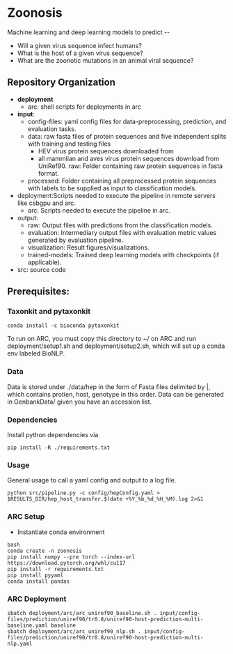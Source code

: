 # Zoonosis

Machine learning and deep learning models to predict -- 
- Will a given virus sequence infect humans?
- What is the host of a given virus sequence?
- What are the zoonotic mutations in an animal viral sequence?

## Repository Organization
- **deployment**
  - arc: shell scripts for deployments in arc
- **input**: 
    - config-files: yaml config files for data-preprocessing, prediction, and evaluation tasks.
    - data: raw fasta files of protein sequences and five independent splits with training and testing files
      - HEV virus protein sequences downloaded from
      - all mammlian and aves virus protein sequences download from UniRef90.
  raw: Folder containing raw protein sequences in fasta format. 
    - processed: Folder containing all preprocessed protein sequences with labels to be supplied as input to classification models.
- deployment:Scripts needed to execute the pipeline in remote servers like csbgpu and arc. 
    - arc: Scripts needed to execute the pipeline in arc.
- output: 
    - raw: Output files with predictions from the classification models.
    - evaluation: Intermediary output files with evaluation metric values generated by evaluation pipeline.
    - visualization: Result figures/visualizations.
    - trained-models: Trained deep learning models with checkpoints (if applicable).
- src: source code


## Prerequisites:
### Taxonkit and pytaxonkit

```shell
conda install -c bioconda pytaxonkit
```
To run on ARC, you must copy this directory to ~/ on ARC and run deployment/setup1.sh and deployment/setup2.sh, which will set up a conda env labeled BioNLP.

### Data
Data is stored under ./data/hep in the form of Fasta files delimited by |, which contains protien, host, genotype in this order.
Data can be generated in GenbankData/ given you have an accession list.

### Dependencies
Install python dependencies via 
```shell 
pip install -R ./requirements.txt
```

### Usage
General usage to call a yaml config and output to a log file.
```shell
python src/pipeline.py -c config/hepConfig.yaml > $RESULTS_DIR/hep_host_transfer.$(date +%Y_%b_%d_%H_%M).log 2>&1
```

### ARC Setup
- Instantiate conda environment
```shell
bash
conda create -n zoonosis
pip install numpy --pre torch --index-url https://download.pytorch.org/whl/cu117
pip install -r requirements.txt
pip install pyyaml
conda install pandas

```

### ARC Deployment

```shell
sbatch deployment/arc/arc_uniref90_baseline.sh . input/config-files/prediction/uniref90/tr0.8/uniref90-host-prediction-multi-baseline.yaml baseline
sbatch deployment/arc/arc_uniref90_nlp.sh . input/config-files/prediction/uniref90/tr0.8/uniref90-host-prediction-multi-nlp.yaml 
```



